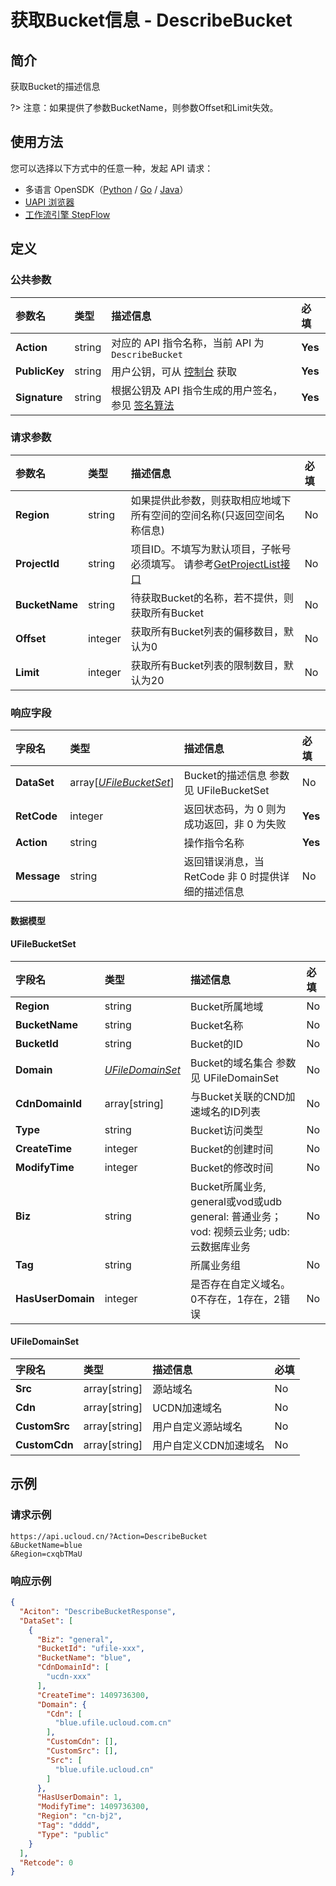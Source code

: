 # 获取Bucket信息 - DescribeBucket

## 简介

获取Bucket的描述信息

?> 注意：如果提供了参数BucketName，则参数Offset和Limit失效。



## 使用方法

您可以选择以下方式中的任意一种，发起 API 请求：
- 多语言 OpenSDK（[Python](https://github.com/ucloud/ucloud-sdk-python3) / [Go](https://github.com/ucloud/ucloud-sdk-go) / [Java](https://github.com/ucloud/ucloud-sdk-java)）
- [UAPI 浏览器](https://console.ucloud.cn/uapi/detail?id=DescribeBucket)
- [工作流引擎 StepFlow](https://console.ucloud.cn/stepflow/manage/)

## 定义

### 公共参数

| 参数名 | 类型 | 描述信息 | 必填 |
|:---|:---|:---|:---|
| **Action**     | string  | 对应的 API 指令名称，当前 API 为 `DescribeBucket`                        | **Yes** |
| **PublicKey**  | string  | 用户公钥，可从 [控制台](https://console.ucloud.cn/uapi/apikey) 获取                                             | **Yes** |
| **Signature**  | string  | 根据公钥及 API 指令生成的用户签名，参见 [签名算法](api/summary/signature.md)  | **Yes** |

### 请求参数

| 参数名 | 类型 | 描述信息 | 必填 |
|:---|:---|:---|:---|
| **Region** | string | 如果提供此参数，则获取相应地域下所有空间的空间名称(只返回空间名称信息) |No|
| **ProjectId** | string | 项目ID。不填写为默认项目，子帐号必须填写。 请参考[GetProjectList接口](api/summary/get_project_list) |No|
| **BucketName** | string | 待获取Bucket的名称，若不提供，则获取所有Bucket |No|
| **Offset** | integer | 获取所有Bucket列表的偏移数目，默认为0 |No|
| **Limit** | integer | 获取所有Bucket列表的限制数目，默认为20 |No|

### 响应字段

| 字段名 | 类型 | 描述信息 | 必填 |
|:---|:---|:---|:---|
| **DataSet** | array[[*UFileBucketSet*](#UFileBucketSet)] | Bucket的描述信息 参数见 UFileBucketSet |No|
| **RetCode** | integer | 返回状态码，为 0 则为成功返回，非 0 为失败 |**Yes**|
| **Action** | string | 操作指令名称 |**Yes**|
| **Message** | string | 返回错误消息，当 RetCode 非 0 时提供详细的描述信息 |No|

#### 数据模型


#### UFileBucketSet

| 字段名 | 类型 | 描述信息 | 必填 |
|:---|:---|:---|:---|
| **Region** | string | Bucket所属地域 |No|
| **BucketName** | string | Bucket名称 |No|
| **BucketId** | string | Bucket的ID |No|
| **Domain** | [*UFileDomainSet*](#UFileDomainSet) | Bucket的域名集合 参数见 UFileDomainSet |No|
| **CdnDomainId** | array[string] | 与Bucket关联的CND加速域名的ID列表 |No|
| **Type** | string | Bucket访问类型 |No|
| **CreateTime** | integer | Bucket的创建时间 |No|
| **ModifyTime** | integer | Bucket的修改时间 |No|
| **Biz** | string | Bucket所属业务, general或vod或udb general: 普通业务； vod: 视频云业务; udb: 云数据库业务 |No|
| **Tag** | string | 所属业务组 |No|
| **HasUserDomain** | integer | 是否存在自定义域名。0不存在，1存在，2错误 |No|

#### UFileDomainSet

| 字段名 | 类型 | 描述信息 | 必填 |
|:---|:---|:---|:---|
| **Src** | array[string] | 源站域名 |No|
| **Cdn** | array[string] | UCDN加速域名 |No|
| **CustomSrc** | array[string] | 用户自定义源站域名 |No|
| **CustomCdn** | array[string] | 用户自定义CDN加速域名 |No|

## 示例

### 请求示例
    
```
https://api.ucloud.cn/?Action=DescribeBucket
&BucketName=blue
&Region=cxqbTMaU
```

### 响应示例
    
```json
{
  "Aciton": "DescribeBucketResponse",
  "DataSet": [
    {
      "Biz": "general",
      "BucketId": "ufile-xxx",
      "BucketName": "blue",
      "CdnDomainId": [
        "ucdn-xxx"
      ],
      "CreateTime": 1409736300,
      "Domain": {
        "Cdn": [
          "blue.ufile.ucloud.com.cn"
        ],
        "CustomCdn": [],
        "CustomSrc": [],
        "Src": [
          "blue.ufile.ucloud.cn"
        ]
      },
      "HasUserDomain": 1,
      "ModifyTime": 1409736300,
      "Region": "cn-bj2",
      "Tag": "dddd",
      "Type": "public"
    }
  ],
  "Retcode": 0
}
```




